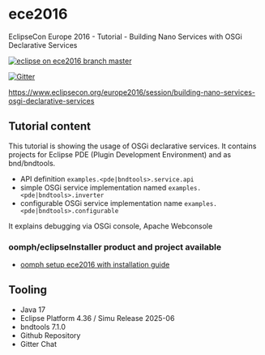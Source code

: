 # ece2016
EclipseCon Europe 2016 - Tutorial - Building Nano Services with OSGi Declarative Services

<div><a href="eclipse+installer:[[[https://raw.githubusercontent.com/bndtools/bndtools.p2.repo/master/setup/config_ecl-latest_bndtools-p2-repo.setup](https://raw.githubusercontent.com/peterkir/ece2016/refs/heads/master/oomph/config.setup)](https://raw.githubusercontent.com/peterkir/ece2016/refs/heads/master/oomph/config.setup)]
       (https://raw.githubusercontent.com/peterkir/ece2016/refs/heads/master/oomph/config.setup)">
    <img src="https://img.shields.io/static/v1?logo=eclipseide&label=eclipse%20%2B%20bndtools&message=ece2016%20on%20branch%20:%20master&style=for-the-badge&logoColor=white&labelColor=963508&color=gray"
        alt="eclipse on ece2016 branch master" /></a>
</div>

[![Gitter](https://badges.gitter.im/peterkir/ece2016.svg)](https://gitter.im/peterkir/ece2016?utm_source=badge&utm_medium=badge&utm_campaign=pr-badge)

https://www.eclipsecon.org/europe2016/session/building-nano-services-osgi-declarative-services

## Tutorial content
This tutorial is showing the usage of OSGi declarative services.
It contains projects for Eclipse PDE (Plugin Development Environment) and as bnd/bndtools.

- API definition <code>examples.&lt;pde|bndtools&gt;.service.api</code>
- simple OSGi service implementation named <code>examples.&lt;pde|bndtools&gt;.inverter</code>
- configurable OSGi service implementation name <code>examples.&lt;pde|bndtools&gt;.configurable</code>

It explains debugging via OSGi console, Apache Webconsole

### oomph/eclipseInstaller product and project available

- [oomph setup ece2016 with installation guide](https://www.eclipse.org/setups/installer/?url=https://raw.githubusercontent.com/peterkir/ece2016/master/oomph/config.setup&show=true)

## Tooling
- Java 17
- Eclipse Platform 4.36 / Simu Release 2025-06
- bndtools 7.1.0
- Github Repository
- Gitter Chat
